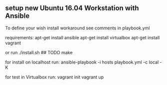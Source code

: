 ## setup new Ubuntu 16.04 Workstation with Ansible

To define your wish install workaround
see comments in playbook.yml

requirements:
 apt-get install ansible
 apt-get install virtualbox
 apt-get install vagrant

 or run ./install.sh  ## TODO make

for install on localhost run:
  ansible-playbook -i hosts playbook.yml -c local -K


for test in Virtualbox run:
  vagrant init
  vagrant up
